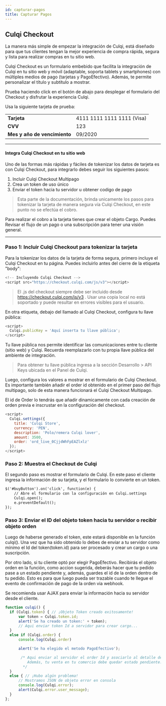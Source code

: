 ```yaml
---
id: capturar-pagos
title: Capturar Pagos
---
```


## Culqi Checkout

La manera más simple de empezar la integración de Culqi, está diseñado para que tus clientes tengan la mejor experiencia de compra rápida, segura y lista para realizar compras en tu sitio web.

Culqi Checkout es un formulario embebido que facilita la integración de Culqi en tu sitio web y móvil (adaptable, soporta tablets y smartphones) con múltiples medios de pago (tarjetas y PagoEfectivo). Además, te permite personalizar el título y subtítulo a mostrar.

Prueba haciendo click en el botón de abajo para desplegar el formulario del Checkout y disfrutar la experiencia Culqi.

Usa la siguiente tarjeta de prueba:

|                          |                            |
|--------------------------|----------------------------|
| **Tarjeta**                  | 4111 1111 1111 1111 (Visa) |
| **CVV**                      | 123                        |
| **Mes y año de vencimiento** | 09/2020                    | 


---- 

#### Integra Culqi Checkout en tu sitio web

Uno de las formas más rápidas y fáciles de tokenizar los datos de tarjeta es con Culqi Checkout, para integrarlo debes seguir los siguientes pasos:

1. Incluir Culqi Checkout Multipago
2. Crea un token de uso único
3. Enviar el token hacia tu servidor u obtener codigo de pago

> Esta parte de la documentación, brinda unicamente los pasos para tokenizar la tarjeta de manera segura vía Culqi Checkout, en este punto no se efectúa el cobro.

Para realizar el cobro a la tarjeta tienes que crear el objeto Cargo. Puedes Revisar el flujo de un pago o una subscripción para tener una visión general.

----

### Paso 1: Incluir Culqi Checkout para tokenizar la tarjeta

Para la tokenizar los datos de la tarjeta de forma segura, primero incluye el Culqi Checkout en tu página. Puedes incluirlo antes del cierre de la etiqueta "body":

```javascript
<!-- Incluyendo Culqi Checkout -->
<script src="https://checkout.culqi.com/js/v3"></script>
```

> El .js del checkout siempre debe ser incluido desde https://checkout.culqi.com/js/v3 . Usar una copia local no está soportado y puede resultar en errores visibles para el usuario.

En otra etiqueta, debajo del llamado al Culqi Checkout, configura tu llave pública:

```javascript
<script>
  Culqi.publicKey = 'Aquí inserta tu llave pública';
</script>
```

Tu llave pública nos permite identificar las comunicaciones entre tu cliente (sitio web) y Culqi. Recuerda reemplazarlo con tu propia llave pública del ambiente de integración.

> Para obtener tu llave pública ingresa a la sección Desarrollo > API Keys ubicada en el Panel de Culqi.

Luego, configura los valores a mostrar en el formulario de Culqi Checkout. Es importante también añadir el order id obtenido en el primer paso del flujo multipago, solo de esta manera funcionará el Culqi Checkout Multipago.

El id de Order lo tendrás que añadir dinamicamente con cada creación de orden previa e inscrustar en la configuración del checkout.

```javascript 
<script>
  Culqi.settings({
    title: 'Culqi Store',
    currency: 'PEN',
    description: 'Polo/remera Culqi lover',
    amount: 3500,
    order: 'ord_live_0CjjdWhFpEAZlxlz'
  });
</script>
```

### Paso 2: Muestra el Checkout de Culqi

El segundo paso es mostrar el formulario de Culqi. En este paso el cliente ingresa la información de su tarjeta, y el formulario lo convierte en un token.

```html
$('#buyButton').on('click', function(e) {
    // Abre el formulario con la configuración en Culqi.settings
    Culqi.open();
    e.preventDefault();
});
```

### Paso 3: Enviar el ID del objeto token hacia tu servidor o recibir objeto orden

Luego de haberse generado el token, este estará disponible en la función culqi(). Una vez que ha sido obtenido lo debes de enviar a tu servidor como mínimo el Id del token(token.id) para ser procesado y crear un cargo o una suscripción.

Por otro lado, si tu cliente optó por elegir PagoEfectivo. Recibirás el objeto orden en la función, como accion sugerida, deberás hacer que tu pedido pase a un estado pendiente y, además, guardes el id de la orden dentro de tu pedido. Esto es para que luego pueda ser trazable cuando te llegue el evento de confirmación de pago de la orden via webhook.

Se recomienda usar AJAX para enviar la información hacia su servidor desde el cliente.

```javascript
function culqi() {
  if (Culqi.token) { // ¡Objeto Token creado exitosamente!
      var token = Culqi.token.id;
      alert('Se ha creado un token:' + token);
      // Aqui enviar token Id a servidor para crear cargo...
  }
  else if (Culqi.order) {
      console.log(Culqi.order)

      alert('Se ha elegido el metodo PagoEfectivo');

       /* Aqui enviar al servidor el order Id y asociarlo al detalle de tu venta.
          Además, tu venta en tu comercio debe quedar estado pendiente.
        */
  }
  else { // ¡Hubo algún problema!
      // Mostramos JSON de objeto error en consola
      console.log(Culqi.error);
      alert(Culqi.error.user_message);
  }
};
```
